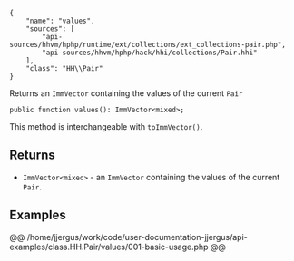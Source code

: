 ``` yamlmeta
{
    "name": "values",
    "sources": [
        "api-sources/hhvm/hphp/runtime/ext/collections/ext_collections-pair.php",
        "api-sources/hhvm/hphp/hack/hhi/collections/Pair.hhi"
    ],
    "class": "HH\\Pair"
}
```




Returns an ` ImmVector ` containing the values of the current `` Pair ``




``` Hack
public function values(): ImmVector<mixed>;
```




This method is interchangeable with ` toImmVector() `.




## Returns




+ ` ImmVector<mixed> ` - an `` ImmVector `` containing the values of the current ``` Pair ```.




## Examples










@@ /home/jjergus/work/code/user-documentation-jjergus/api-examples/class.HH.Pair/values/001-basic-usage.php @@
<!-- HHAPIDOC -->
